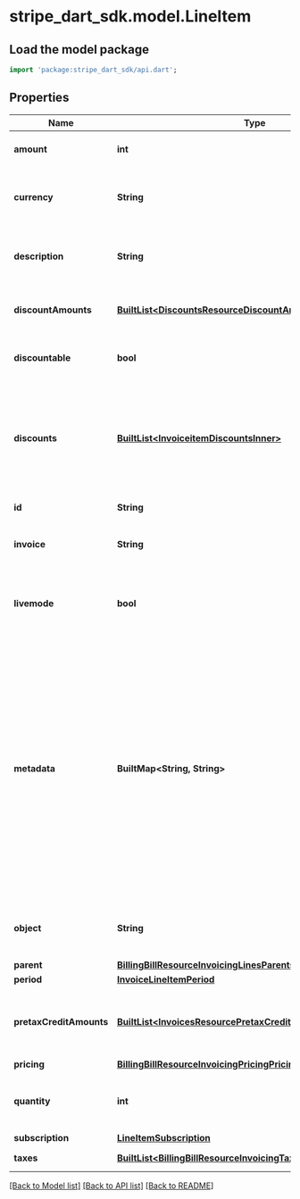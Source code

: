 # stripe_dart_sdk.model.LineItem

## Load the model package
```dart
import 'package:stripe_dart_sdk/api.dart';
```

## Properties
Name | Type | Description | Notes
------------ | ------------- | ------------- | -------------
**amount** | **int** | The amount, in cents (or local equivalent). | 
**currency** | **String** | Three-letter [ISO currency code](https://www.iso.org/iso-4217-currency-codes.html), in lowercase. Must be a [supported currency](https://stripe.com/docs/currencies). | 
**description** | **String** | An arbitrary string attached to the object. Often useful for displaying to users. | [optional] 
**discountAmounts** | [**BuiltList&lt;DiscountsResourceDiscountAmount&gt;**](DiscountsResourceDiscountAmount.md) | The amount of discount calculated per discount for this line item. | [optional] 
**discountable** | **bool** | If true, discounts will apply to this line item. Always false for prorations. | 
**discounts** | [**BuiltList&lt;InvoiceitemDiscountsInner&gt;**](InvoiceitemDiscountsInner.md) | The discounts applied to the invoice line item. Line item discounts are applied before invoice discounts. Use `expand[]=discounts` to expand each discount. | 
**id** | **String** | Unique identifier for the object. | 
**invoice** | **String** | The ID of the invoice that contains this line item. | [optional] 
**livemode** | **bool** | Has the value `true` if the object exists in live mode or the value `false` if the object exists in test mode. | 
**metadata** | **BuiltMap&lt;String, String&gt;** | Set of [key-value pairs](https://stripe.com/docs/api/metadata) that you can attach to an object. This can be useful for storing additional information about the object in a structured format. Note that for line items with `type=subscription`, `metadata` reflects the current metadata from the subscription associated with the line item, unless the invoice line was directly updated with different metadata after creation. | 
**object** | **String** | String representing the object's type. Objects of the same type share the same value. | 
**parent** | [**BillingBillResourceInvoicingLinesParentsInvoiceLineItemParent**](BillingBillResourceInvoicingLinesParentsInvoiceLineItemParent.md) |  | [optional] 
**period** | [**InvoiceLineItemPeriod**](InvoiceLineItemPeriod.md) |  | 
**pretaxCreditAmounts** | [**BuiltList&lt;InvoicesResourcePretaxCreditAmount&gt;**](InvoicesResourcePretaxCreditAmount.md) | Contains pretax credit amounts (ex: discount, credit grants, etc) that apply to this line item. | [optional] 
**pricing** | [**BillingBillResourceInvoicingPricingPricing**](BillingBillResourceInvoicingPricingPricing.md) |  | [optional] 
**quantity** | **int** | The quantity of the subscription, if the line item is a subscription or a proration. | [optional] 
**subscription** | [**LineItemSubscription**](LineItemSubscription.md) |  | [optional] 
**taxes** | [**BuiltList&lt;BillingBillResourceInvoicingTaxesTax&gt;**](BillingBillResourceInvoicingTaxesTax.md) | The tax information of the line item. | [optional] 

[[Back to Model list]](../README.md#documentation-for-models) [[Back to API list]](../README.md#documentation-for-api-endpoints) [[Back to README]](../README.md)


